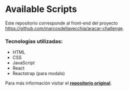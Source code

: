 # Available Scripts

Este repositorio corresponde al front-end del proyecto https://github.com/marcosdellavecchia/aracar-challenge.

### Tecnologías utilizadas:
- HTML
- CSS
- JavaScript
- React
- Reactstrap (para modals)

Para más información visitar el **[repositorio original](https://github.com/marcosdellavecchia/aracar-challenge)**.
